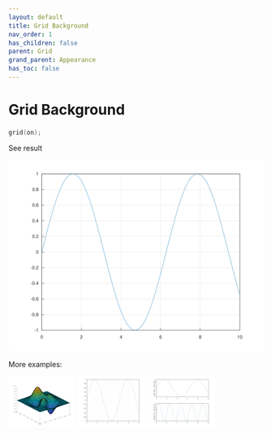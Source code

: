 ```yaml
---
layout: default
title: Grid Background
nav_order: 1
has_children: false
parent: Grid
grand_parent: Appearance
has_toc: false
---
```

# Grid Background

```cpp
grid(on);
```


See result

[![example_grid_1](grid/grid_1.svg)](https://github.com/alandefreitas/matplotplusplus/blob/master/examples/appearance/grid/grid/grid_1.cpp)

More examples:
    
[![example_grid_2](grid/grid_2_thumb.png)](https://github.com/alandefreitas/matplotplusplus/blob/master/examples/appearance/grid/grid/grid_2.cpp)  [![example_grid_3](grid/grid_3_thumb.png)](https://github.com/alandefreitas/matplotplusplus/blob/master/examples/appearance/grid/grid/grid_3.cpp)  [![example_grid_4](grid/grid_4_thumb.png)](https://github.com/alandefreitas/matplotplusplus/blob/master/examples/appearance/grid/grid/grid_4.cpp)

  



<!-- Generated with mdsplit: https://github.com/alandefreitas/mdsplit -->
